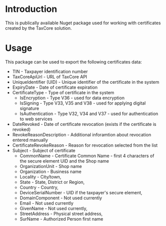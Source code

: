 # Introduction

This is publically available Nuget package used for working with certificates created by the TaxCore solution.

# Usage

This package can be used to export the following certificates data:

- TIN - Taxpayer identification number
- TaxCoreApiUrl - URL of TaxCore API
- UniqueIdentifier (UID) - Unique identifier of the certificate in the system
- ExpiryDate - Date of certificate expiration
- CertificateType - Type of certificate in the system
  - IsEncryption - Type V36 - used for data encryption
  - IsSigning - Type V33, V35 and V38 - used for applying digital signature
  - IsAuthentication - Type V32, V34 and V37 - used for authentication to web services
- DateRevoked - Date of certificate revocation (exists if the certificate is revoked)
- RevokeReasonDescription - Additional inforamtion about revocation entered manually 
- CertificateRevokeReason - Reason for revocation selected from the list
- Subject - Subject of certificate
  - CommonName - Certificate Common Name - first 4 characters of the secure element UID and the Shop name
  - OrganizationUnit - Shop name 
  - Organization - Business name
  - Locality - City/town,
  - State - State, District or Region,
  - Country - Country,
  - DeviceSerialNumber - UID if the taxpayer's secure element,
  - DomainComponent - Not used currently
  - Email - Not used currently
  - GivenName - Not used currently,
  - StreetAddress - Physical street address,
  - SurName - Authorized Person first name
  
